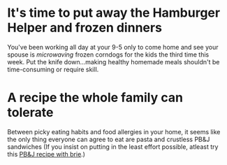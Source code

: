 <h1> It's time to put away the Hamburger Helper and frozen dinners
</h1>
    <p>You've been working all day at your 9-5 only to come home and see your spouse is <em>microwaving</em> frozen corndogs for the kids the third time this week. Put the knife down...making healthy homemade meals shouldn't be time-consuming or require skill.</p>
<h1> A recipe the whole family can tolerate
</h1>
    <p>Between picky eating habits and food allergies in your home, it seems like the only thing everyone can agree to eat are pasta and crustless PB&J sandwiches (If you insist on putting in the least effort possible, atleast try this <a href="https://healthynibblesandbits.com/grilled-peanut-butter-and-jelly-sandwich-with-brieelevated">PB&J recipe with brie</a>.)</p>
